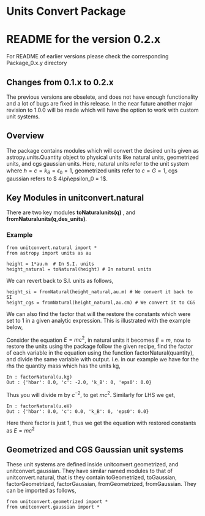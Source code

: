 # Units Convert Package

# README for the version 0.2.x 

For README of earlier versions please check the corresponding Package_0.x.y directory

## Changes from 0.1.x to 0.2.x

The previous versions are obselete, and does not have enough functionality and a lot of bugs are fixed in this release. In the near future another major revision to 1.0.0 will be made which will have the option to work with custom unit systems. 

## Overview
 
The package contains modules which will convert the desired units given as astropy.units.Quantity object to physical units like natural units, geometrized units, and cgs gaussian units. Here, natural units refer to the unit system where $\hbar = c = k_B = \epsilon_0 = 1$, geometrized units refer to $c = G = 1$, cgs gaussian refers to $ 4\pi\epsilon_0 = 1$. 

## Key Modules in unitconvert.natural 

There are two key modules **toNaturalunits(q)** , and **fromNaturalunits(q,des_units)**.

### Example
	from unitconvert.natural import *
	from astropy import units as au 
    
    height = 1*au.m  # In S.I. units
    height_natural = toNatural(height) # In natural units 
    
We can revert back to S.I. units as follows,
    
    height_si = fromNatural(height_natural,au.m) # We convert it back to SI
    height_cgs = fromNatural(height_natural,au.cm) # We convert it to CGS

We can also find the factor that will the restore the constants which were set to 1 in a given analytic expression. This is illustrated with the example below,

Consider the equation $E = m c^2$, in natural units it becomes $E=m$, now to restore the units using the package follow the given recipe, find the factor of each variable in the equation using the function factorNatural(quantity), and divide the same variable with output. i.e. in our example we have for the rhs the quantity mass which has the units kg,

    In : factorNatural(u.kg)
    Out : {'hbar': 0.0, 'c': -2.0, 'k_B': 0, 'eps0': 0.0}

Thus you will divide m by $c^{-2}$, to get $m c ^2$. Similarly for LHS we get,

    In : factorNatural(u.eV)
    Out : {'hbar': 0.0, 'c': 0.0, 'k_B': 0, 'eps0': 0.0}

Here there factor is just 1, thus we get the equation with restored constants as $E = m c^2$

## Geometrized and CGS Gaussian unit systems 

These unit systems are defined inside unitconvert.geometrized, and unitconvert.gaussian. They have similar named modules to that of unitconvert.natural, that is they contain toGeometrized, toGaussian, factorGeometrized, factorGaussian, fromGeometrized, fromGaussian. They can be imported as follows, 

    from unitconvert.geometrized import *
    from unitconvert.gaussian import *
